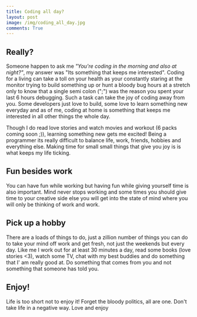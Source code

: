 ```yaml
---
title: Coding all day?
layout: post
image: /img/coding_all_day.jpg
comments: True
---
```


Really?
------------
Someone  happen to ask me *"You're coding in the morning and also at night?"*, my answer was "Its something that keeps me interested".
Coding for a living can take a toll on your health as your constantly staring at the monitor trying to build something up or hunt a bloody bug
hours at a stretch only to know that a single semi colon (";") was the reason you spent your last 6 hours debugging.
Such a task can take the joy of coding away from you. Some developers just love to build, some love to learn something new everyday and as of 
me, coding at home is something that keeps me interested in all other things the whole day. 

Though I do read love stories and watch movies and workout (6 packs coming soon ;)), learning something new gets me excited!
Being a programmer its really difficult to balance life, work, friends, hobbies and everything else. Making time for small small things
that give you joy is is what keeps my life ticking. 

Fun besides work
------------
You can have fun while working but having fun while giving yourself time is also important. Mind never stops working and some times you should
give time to your creative side else you will get into the state of mind where you will only be thinking of work and work.

Pick up a hobby
------------
There are a loads of things to do, just a zillion number of things you can do to take your mind off work and get fresh, not just the weekends but every day.
Like me I work out for at least 30 minutes a day, read some books (love stories <3), watch some TV, chat with my best buddies and do something that I' am really good at.
Do something that comes from you and not something that someone has told you.

Enjoy!
------------
Life is too short not to enjoy it! Forget the bloody politics, all are one. Don't take life in a negative way. Love and enjoy









